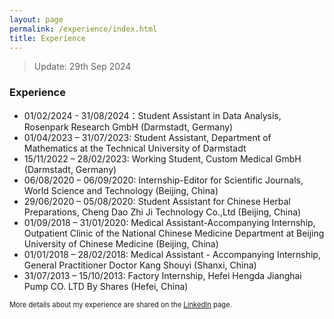 ```yaml
---
layout: page
permalink: /experience/index.html
title: Experience
---
```


> Update: 29th Sep 2024

### Experience

- 01/02/2024 - 31/08/2024：Student Assistant in Data Analysis, Rosenpark Research GmbH (Darmstadt, Germany)
- 01/04/2023 – 31/07/2023: Student Assistant, Department of Mathematics at the Technical University of Darmstadt
- 15/11/2022 – 28/02/2023: Working Student, Custom Medical GmbH (Darmstadt, Germany)
- 06/08/2020 – 06/09/2020: Internship-Editor for Scientific Journals, World Science and Technology (Beijing, China)
- 29/06/2020 – 05/08/2020: Student Assistant for Chinese Herbal Preparations, Cheng Dao Zhi Ji Technology Co.,Ltd (Beijing, China)
- 01/09/2018 – 31/01/2020: Medical Assistant-Accompanying Internship, Outpatient Clinic of the National Chinese Medicine Department at Beijing University of Chinese Medicine (Beijing, China)
- 01/01/2018 – 28/02/2018: Medical Assistant - Accompanying Internship, General Practitioner Doctor Kang Shouyi (Shanxi, China)
- 31/07/2013 – 15/10/2013: Factory Internship, Hefei Hengda Jianghai Pump CO. LTD By Shares (Hefei, China)

<p style="font-size: 0.8em;">More details about my experience are shared on the <a href="https://www.linkedin.com/in/kai-zhao-manuel0123/" target="_blank">LinkedIn</a> page.</p>

<br>
